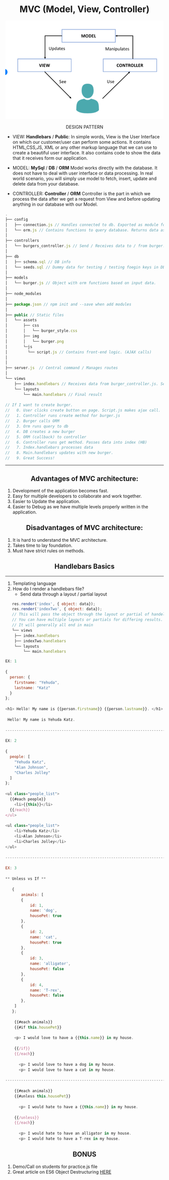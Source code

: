 # <center> MVC (Model, View, Controller)

![MVP](assets/mvc.png)

<center> DESIGN PATTERN </center>

- VIEW: **Handlebars** / **Public**: In simple words, View is the User Interface on which our customer/user can perform some actions. It contains HTML,CSS,JS, XML or any other markup language that we can use to create a beautiful user interface. It also contains code to show the data that it receives form our application.

- MODEL: **MySql** / **DB** / **ORM** Model works directly with the database. It does not have to deal with user interface or data processing. In real world scenario, you will simply use model to fetch, insert, update and delete data from your database.

- CONTROLLER: **Controller** / **ORM** Controller is the part in which we process the data after we get a request from View and before updating anything in our database with our Model.

```js
.
├── config
│   ├── connection.js // Handles connected to db. Exported as module for use in orm.js file.
│   └── orm.js // Contains functions to query database. Returns data as callback.
│ 
├── controllers
│   └── burgers_controller.js // Send / Receives data to / from burger.js. Re-directs data to orm / view. 
│
├── db
│   ├── schema.sql // DB info
│   └── seeds.sql // Dummy data for testing / testing foegin keys in DB
│
├── models
│   └── burger.js // Object with orm functions based on input data. 
│ 
├── node_modules
│ 
├── package.json // npm init and --save when add modules
│
├── public // Static files 
│   └── assets
│       ├── css
│       │   └── burger_style.css
│       ├── img
│       │   └── burger.png
│       └─js
│         └── script.js // Contains front-end logic. (AJAX calls)
│  
│
├── server.js  // Central command / Manages routes
│
└── views
    ├── index.handlebars // Receives data from burger_controller.js. Sends to main.handlebars. 
    └── layouts
        └── main.handlebars // Final result

// If I want to create burger. 
//   0. User clicks create button on page. Script.js makes ajax call.
//   1. Controller runs create method for burger.js
//   2. Burger calls ORM 
//   3. Orm runs query to db
//   4. DB creates a new burger
//   5. ORM (callback) to controller
//   6. Controller runs get method. Passes data into index (HB)
//   7. Index.handlebars processes data
//   8. Main.handlebars updates with new burger.
//   9. Great Success! 
 ```     

---

## <center>Advantages of MVC architecture:

1. Development of the application becomes fast.
1. Easy for multiple developers to collaborate and work together.
1. Easier to Update the application.
1. Easier to Debug as we have multiple levels properly written in the application.

## <center> Disadvantages of MVC architecture:

1. It is hard to understand the MVC architecture.
1. Takes time to lay foundation.
1. Must have strict rules on methods.

## <CENTER> Handlebars Basics
---
1. Templating language 
1. How do I render a handlebars file? 
    - Send data through a layout / partial layout


```js
   res.render('index', { object: data});
   res.render('indexTwo', { object: data});
   // This will pass the object through the layout or partial of handelbars.
   // You can have multiple layouts or partials for differing results.
   // It will generally all end in main
   └── views
    ├── index.handlebars
    ├── indexTwo.handlebars
    └── layouts
        └── main.handlebars
```
```js
EX: 1

{
  person: {
    firstname: "Yehuda",
    lastname: "Katz"
  }
};

<h1> Hello! My name is {{person.firstname}} {{person.lastname}}. </h1>

 Hello! My name is Yehuda Katz.

--------------------------------------------------------------------------------------

EX: 2

{
  people: [
    "Yehuda Katz",
    "Alan Johnson",
    "Charles Jolley"
  ]
};

<ul class="people_list">
  {{#each people}}
    <li>{{this}}</li>
  {{/each}}
</ul>

<ul class="people_list">
    <li>Yehuda Katz</li>
    <li>Alan Johnson</li>
    <li>Charles Jolley</li>
</ul>

--------------------------------------------------------------------------------------

EX: 3

** Unless vs If **

   { 
       animals: [
       {
           id: 1,
           name: 'dog',
           housePet: true
       },
       {
           id: 2,
           name: 'cat',
           housePet: true
       },
       {
           id: 3,
           name: 'alligator',
           housePet: false
       },
       {
           id: 4,
           name: 'T-rex',
           housePet: false
       },
    ]
   };

    {{#each animals}}
    {{#if this.housePet}}

    <p> I would love to have a {{this.name}} in my house. 

    {{/if}}
    {{/each}}

      <p> I would love to have a dog in my house. 
      <p> I would love to have a cat in my house.

-----------------------------------------------------------------------

    {{#each animals}}
    {{#unless this.housePet}}

      <p> I would hate to have a {{this.name}} in my house. 

    {{/unless}}
    {{/each}}

      <p> I would hate to have an alligator in my house. 
      <p> I would hate to have a T-rex in my house.

```

## <center> BONUS
1. Demo/Call on students for practice.js file
1. Great article on ES6 Object Destructuring [HERE](https://codeburst.io/es6-destructuring-the-complete-guide-7f842d08b98f)
